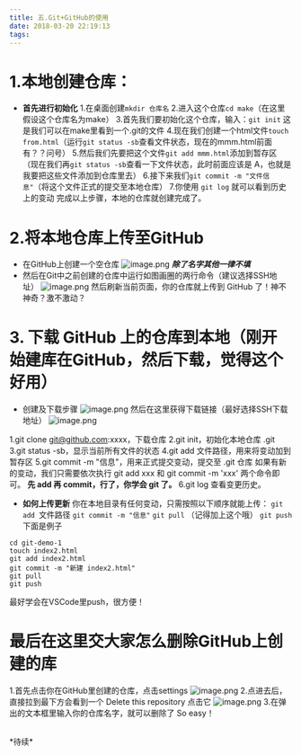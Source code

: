 ```yaml
---
title: 五.Git+GitHub的使用
date: 2018-03-20 22:19:13
tags:
---
```

# 1.本地创建仓库：
- **首先进行初始化**
1.在桌面创建`mkdir 仓库名`
2.进入这个仓库`cd make`（在这里假设这个仓库名为make）
3.首先我们要初始化这个仓库，输入：`git init` 这是我们可以在make里看到一个.git的文件
4.现在我们创建一个html文件`touch from.html`（运行`git status -sb`查看文件状态，现在的mmm.html前面有？？问号）
5.然后我们先要把这个文件`git add mmm.html`添加到暂存区（现在我们再`git status -sb`查看一下文件状态，此时前面应该是 A，也就是我要把这些文件添加到仓库里去）
6.接下来我们`git commit -m "文件信息"`（将这个文件正式的提交至本地仓库）
7.你使用 `git log` 就可以看到历史上的变动
完成以上步骤，本地的仓库就创建完成了。
# 2.将本地仓库上传至GitHub
- 在GitHub上创建一个空仓库
![image.png](https://upload-images.jianshu.io/upload_images/11007474-c10d1686a0c533a0.png?imageMogr2/auto-orient/strip%7CimageView2/2/w/600)
***除了名字其他一律不填***
- 然后在Git中之前创建的仓库中运行如图画圈的两行命令（建议选择SSH地址）
![image.png](https://upload-images.jianshu.io/upload_images/11007474-04628131fe9d66a8.png?imageMogr2/auto-orient/strip%7CimageView2/2/w/640)
然后刷新当前页面，你的仓库就上传到 GitHub 了！神不神奇？激不激动？
# 3. **下载 GitHub 上的仓库到本地**（刚开始建库在GitHub，然后下载，觉得这个好用）
- 创建及下载步骤
![image.png](https://upload-images.jianshu.io/upload_images/11007474-fc1fef603a4eba97.png?imageMogr2/auto-orient/strip%7CimageView2/2/w/600)
然后在这里获得下载链接（最好选择SSH下载地址）
![image.png](https://upload-images.jianshu.io/upload_images/11007474-60a48248d118f921.png?imageMogr2/auto-orient/strip%7CimageView2/2/w/600)

1.git clone git@github.com:xxxx，下载仓库
2.git init，初始化本地仓库 .git
3.git status -sb，显示当前所有文件的状态
4.git add 文件路径，用来将变动加到暂存区
5.git commit -m "信息"，用来正式提交变动，提交至 .git 仓库
如果有新的变动，我们只需要依次执行 git add xxx 和 git commit -m 'xxx' 两个命令即可。
**先 add 再 commit，行了，你学会 git 了。**
6.git log 查看变更历史。
- **如何上传更新**
你在本地目录有任何变动，只需按照以下顺序就能上传：
`git add `文件路径
`git commit -m "信息"`
`git pull` （记得加上这个哦）
`git push`
下面是例子
```
cd git-demo-1
touch index2.html
git add index2.html
git commit -m "新建 index2.html"
git pull
git push
```
最好学会在VSCode里push，很方便！
<br/>
# 最后在这里交大家怎么删除GitHub上创建的库
1.首先点击你在GitHub里创建的仓库，点击settings
![image.png](https://upload-images.jianshu.io/upload_images/11007474-585fd7e9f3b225aa.png?imageMogr2/auto-orient/strip%7CimageView2/2/w/600)
2.点进去后，直接拉到最下方会看到一个 Delete this repository 点击它
![image.png](https://upload-images.jianshu.io/upload_images/11007474-a567bbde6837bb53.png?imageMogr2/auto-orient/strip%7CimageView2/2/w/600)
3.在弹出的文本框里输入你的仓库名字，就可以删除了 So easy！  

<br/>
*待续*

